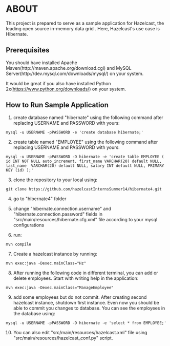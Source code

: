 <h1>ABOUT</h1>
This project is prepared to serve as a sample application for Hazelcast, the leading open source in-memory data grid . Here, Hazelcast's use case is Hibernate.

<h2>Prerequisites</h2>
You should have installed Apache Maven(http://maven.apache.org/download.cgi) and MySQL Server(http://dev.mysql.com/downloads/mysql/) on your system.

It would be great if you also have installed Python 2x(https://www.python.org/downloads/) on your system.

<h2>How to Run Sample Application</h2>

1) create database named "hibernate" using the following command after replacing USERNAME and PASSWORD with yours:
```
mysql -u USERNAME -pPASSWORD -e 'create database hibernate;'
```
2) create table named "EMPLOYEE" using the following command after replacing USERNAME and PASSWORD with yours:
```
mysql -u USERNAME -pPASSWORD -D hibernate -e 'create table EMPLOYEE ( id INT NOT NULL auto_increment, first_name VARCHAR(20) default NULL, last_name  VARCHAR(20) default NULL, salary INT default NULL, PRIMARY KEY (id) );'
```
3) clone the repository to your local using:
```
git clone https://github.com/hazelcastInternsSummer14/hibernate4.git
```
4) go to "hibernate4" folder

5) change "hibernate.connection.username" and "hibernate.connection.password" fields in "src/main/resources/hibernate.cfg.xml" file according to your mysql configurations

6) run: 
```
mvn compile
```
7) Create a hazelcast instance by running:
```
mvn exec:java -Dexec.mainClass="Hz"
```
8) After running the following code in different terminal, you can add or delete employees. Start with writing help in the application:
```
mvn exec:java -Dexec.mainClass="ManageEmployee"
```
9) add some employees but do not commit. After creating second hazelcast instance, shutdown first instance. Even now you should be able to commit you changes to database. You can see the employees in the database using:
```
mysql -u USERNAME -pPASSWORD -D hibernate -e 'select * from EMPLOYEE;'
```
10) You can also edit "src/main/resources/hazelcast.xml" file using "src/main/resources/hazelcast_conf.py" script.
